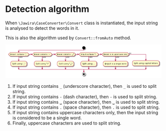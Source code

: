 Detection algorithm
===================

When `\Jawira\CaseConverter\Convert` class is instantiated, the input string is
analysed to detect the words in it.

This is also the algorithm used by `Convert::fromAuto` method.

![Detection algorithm](images/detection-algorithm.png "Detection algorithm")

1. If input string contains `_` (underscore character), then `_` is used to
   split string.
2. If input string contains `-` (dash character), then `-` is used to split
   string.
3. If input string contains `␣` (space character), then `␣` is used to split
   string.
4. If input string contains `.` (space character), then `.` is used to split
   string.
5. If input string contains uppercase characters only, then the input string is
   considered to be a single word.
6. Finally, uppercase characters are used to split string.
